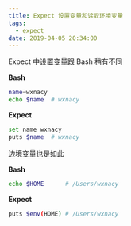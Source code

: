 ```yaml
---
title: Expect 设置变量和读取环境变量
tags:
  - expect
date: 2019-04-05 20:34:00
---
```



Expect 中设置变量跟 Bash 稍有不同

<!-- more -->

**Bash**

```bash
name=wxnacy
echo $name  # wxnacy
```

**Expect**

```bash
set name wxnacy
puts $name  # wxnacy
```

边境变量也是如此

**Bash**

```bash
echo $HOME      # /Users/wxnacy
```

**Expect**

```bash
puts $env(HOME) # /Users/wxnacy
```
